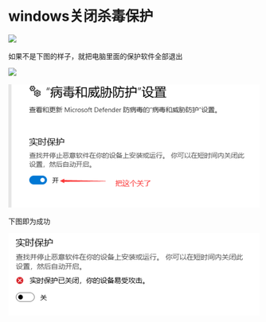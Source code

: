 # windows关闭杀毒保护

![](../assets/JWJH.png)

如果不是下图的样子，就把电脑里面的保护软件全部退出

![](../assets/UZFO.png)

![](../assets/M7L3.png)

下图即为成功

![](../assets/IGHV.png)
